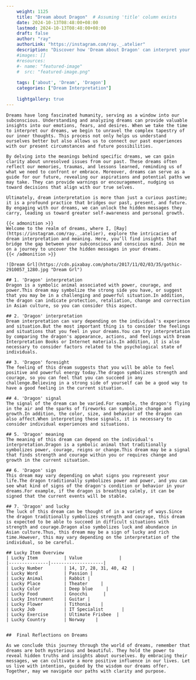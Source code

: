 ```yaml
---
    weight: 1125
    title: "Dream about Dragon"  # Assuming 'title' column exists
    date: 2024-10-13T08:48:00+08:00
    lastmod: 2024-10-13T08:48:00+08:00
    draft: false
    author: "ray"
    authorLink: "https://instagram.com/ray._.atelier"
    description: "Discover how 'Dream about Dragon' can interpret your future and uncover its significant meanings in your life."
    #images: []
    #resources:
    #- name: "featured-image"
    #  src: "featured-image.png"
    
    tags: ['about', 'Dream', 'Dragon']
    categories: ["Dream Interpretation"]
    
    lightgallery: true
---
```

    
    Dreams have long fascinated humanity, serving as a window into our subconscious. Understanding and analyzing dreams can provide valuable insights into our emotions, fears, and desires. When we take the time to interpret our dreams, we begin to unravel the complex tapestry of our inner thoughts. This process not only helps us understand ourselves better but also allows us to connect our past experiences with our present circumstances and future possibilities.
    
    By delving into the meanings behind specific dreams, we can gain clarity about unresolved issues from our past. These dreams often reflect our memories, traumas, and lessons learned, reminding us of what we need to confront or embrace. Moreover, dreams can serve as a guide for our future, revealing our aspirations and potential paths we may take. They can provide warnings or encouragement, nudging us toward decisions that align with our true selves.
    
    Ultimately, dream interpretation is more than just a curious pastime; it is a profound practice that bridges our past, present, and future. By engaging with our dreams, we can unlock the hidden messages they carry, leading us toward greater self-awareness and personal growth.
    
    {{< admonition >}}
    Welcome to the realm of dreams, where I, [Ray](https://instagram.com/ray._.atelier), explore the intricacies of dream interpretation and meaning. Here, you’ll find insights that bridge the gap between your subconscious and conscious mind. Join me on a journey to uncover the hidden messages in your dreams.
    {{< /admonition >}}
    
    ![Dream Grl](https://cdn.pixabay.com/photo/2017/11/02/03/35/gothic-2910057_1280.jpg "Dream Grl")
    
    ## 1. 'Dragon' interpretation
    Dragon is a symbolic animal associated with power, courage, and power.This dream may symbolize the strong side you have, or suggest that you may be in a challenging and powerful situation.In addition, the dragon can indicate protection, retaliation, change and correction in Asian culture, so you can consider this aspect.
    
    ## 2. 'Dragon' interpretation
    Dream interpretation can vary depending on the individual's experience and situation.But the most important thing is to consider the feelings and situations that you feel in your dreams.You can try interpretation by comparing the dragon's appearance, actions, and feelings with Dream Interpretation Books or Internet materials.In addition, it is also necessary to consider factors related to the psychological state of individuals.
    
    ## 3. 'Dragon' foresight
    The feeling of this dream suggests that you will be able to feel positive and powerful energy today.The dragon symbolizes strength and courage, so you can feel that you can succeed in any challenge.Believing in a strong side of yourself can be a good way to have a good feeling in the current situation.
    
    ## 4. 'Dragon' signal
    The signal of the dream can be varied.For example, the dragon's flying in the air and the sparks of fireworks can symbolize change and growth.In addition, the color, size, and behavior of the dragon can also affect.When interpreting these signals, it is necessary to consider individual experiences and situations.
    
    ## 5. 'Dragon' meaning
    The meaning of this dream can depend on the individual's interpretation.Dragon is a symbolic animal that traditionally symbolizes power, courage, reigns or change.This dream may be a signal that finds strength and courage within you or requires change and growth in the current situation.
    
    ## 6. 'Dragon' sign
    This dream may vary depending on what signs you represent your life.The dragon traditionally symbolizes power and power, and you can see what kind of signs of the dragon's condition or behavior in your dreams.For example, if the dragon is breathing calmly, it can be signed that the current events will be stable.
    
    ## 7. 'Dragon' and lucky
    The luck of this dream can be thought of in a variety of ways.Since the dragon traditionally symbolizes strength and courage, this dream is expected to be able to succeed in difficult situations with strength and courage.Dragon also symbolizes luck and abundance in Asian culture.Thus, this dream may be a sign of lucky and rich time.However, this may vary depending on the interpretation of the individual, so be careful.
    
    ## Lucky Item Overview
    | Lucky Item          | Value              |
    |---------------|--------------------|
    | Lucky Number        | 14, 17, 28, 31, 40, 42  |
    | Lucky Word          | Passion |
    | Lucky Animal        | Rabbit |
    | Lucky Place         | Theater     |
    | Lucky Color         | Deep blue     |
    | Lucky Food          | Gnocchi      |
    | Lucky Instrument    | Guitar |
    | Lucky Flower        | Tithonia    |
    | Lucky Job           | IT Specialist       |
    | Lucky Exercise      | Ultimate Frisbee  |
    | Lucky Country       | Norway    |
    
    
    ##  Final Reflections on Dreams
    
    As we conclude this journey through the world of dreams, remember that dreams are both mysterious and beautiful. They hold the power to reveal hidden truths and insights about ourselves. By embracing their messages, we can cultivate a more positive influence in our lives. Let us live with intention, guided by the wisdom our dreams offer. Together, may we navigate our paths with clarity and purpose.
    